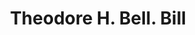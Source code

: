 ---
doi: 10.7916/D8795GNH
date_other: '1860'
date_other_textual: 1860-1869
form: printed ephemera
genre:
- Invoices
name:
- Theodore H. Bell
object_in_context_url: https://biggert.cul.columbia.edu/items/view/ave_biggert_00461
subject_hierarchical_geographic:
- Boston, Massachusetts, United States
subject_name:
- Theodore H. Bell
title: Theodore H. Bell. Bill
sort_title: Theodore H. Bell. Bill
call_number: ave_biggert_00461
coordinates:
- 42.35805555555556,-71.06361111111111
pid: ave_biggert_00461
identifiers: ave_biggert_00461
canvas_id: ldpd:395734
permalink: "/items/ave_biggert_00461/"
layout: iiif-image-page
---